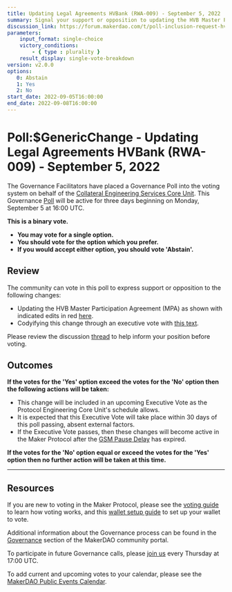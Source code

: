 ```yaml
---
title: Updating Legal Agreements HVBank (RWA-009) - September 5, 2022
summary: Signal your support or opposition to updating the HVB Master Participation Agreement (MPA).
discussion_link: https://forum.makerdao.com/t/poll-inclusion-request-hvbank-legal-update/17547
parameters:
    input_format: single-choice
    victory_conditions:
        - { type : plurality }
    result_display: single-vote-breakdown
version: v2.0.0
options:
   0: Abstain
   1: Yes
   2: No
start_date: 2022-09-05T16:00:00
end_date: 2022-09-08T16:00:00
---
```

# Poll:$GenericChange - Updating Legal Agreements HVBank (RWA-009) - September 5, 2022

The Governance Facilitators have placed a Governance Poll into the voting system on behalf of the [Collateral Engineering Services Core Unit](https://mips.makerdao.com/mips/details/MIP38#collateral-engineering-services-ces-001-). This Governance [Poll](https://community-development.makerdao.com/en/learn/governance/on-chain-gov) will be active for three days beginning on Monday, September 5 at 16:00 UTC.

**This is a binary vote.**
- **You may vote for a single option.**
- **You should vote for the option which you prefer.**
- **If you would accept either option, you should vote 'Abstain'.**

## Review

The community can vote in this poll to express support or opposition to the following changes:
* Updating the HVB Master Participation Agreement (MPA) as shown with indicated edits in red [here](https://gateway.pinata.cloud/ipfs/QmcavA3PueCFXXs32zAMjU4KhdzzJa2Bioo3hAJGztESCk).
* Codyifying this change through an executive vote with [this text](https://gateway.pinata.cloud/ipfs/QmPH6gMsoqrGFN8ECGGbuaaR5KSD4mtnuiuNkHzHgryp48).

Please review the discussion [thread](https://forum.makerdao.com/t/poll-inclusion-request-hvbank-legal-update/17547) to help inform your position before voting.

## Outcomes

**If the votes for the 'Yes' option exceed the votes for the 'No' option then the following actions will be taken:**
* This change will be included in an upcoming Executive Vote as the Protocol Engineering Core Unit's schedule allows.
* It is expected that this Executive Vote will take place within 30 days of this poll passing, absent external factors.
* If the Executive Vote passes, then these changes will become active in the Maker Protocol after the [GSM Pause Delay](https://manual.makerdao.com/parameter-index/core/param-gsm-pause-delay) has expired.

**If the votes for the 'No' option equal or exceed the votes for the 'Yes' option then no further action will be taken at this time.**

---

## Resources

If you are new to voting in the Maker Protocol, please see the [voting guide](https://community-development.makerdao.com/en/learn/governance/how-voting-works/) to learn how voting works, and this [wallet setup guide](https://community-development.makerdao.com/en/learn/governance/voting-setup/) to set up your wallet to vote.

Additional information about the Governance process can be found in the [Governance](https://community-development.makerdao.com/en/learn/governance) section of the MakerDAO community portal.

To participate in future Governance calls, please [join us](https://github.com/makerdao/community/tree/master/governance/governance-and-risk-meetings) every Thursday at 17:00 UTC.

To add current and upcoming votes to your calendar, please see the [MakerDAO Public Events Calendar](https://calendar.google.com/calendar/embed?src=makerdao.com_3efhm2ghipksegl009ktniomdk%40group.calendar.google.com&ctz=UTC&mode=week&showCalendars=0&showPrint=0).
